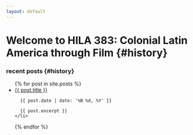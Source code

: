 ```yaml
---
layout: default 
---
```


# Welcome to HILA 383: Colonial Latin America through Film {#history}

### recent posts {#history}

<ul>
  {% for post in site.posts %}
    <li>
      <a href="/383F2017{{ post.url }}">{{ post.title }}</a>  

      {{ post.date | date: '%B %d, %Y' }}

      {{ post.excerpt }}
    </li>
  {% endfor %}
</ul>

